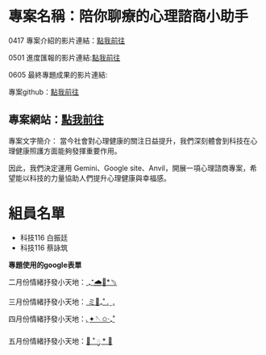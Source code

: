 # 專案名稱：陪你聊療的心理諮商小助手

0417 專案介紹的影片連結：[點我前往](https://youtu.be/PKvbVE9k86s?si=69DOeXSJBtlHlbdS)

0501 進度匯報的影片連結:[點我前往](https://youtu.be/4jOqs20Hi4M?si=2QWrYir0OfDzEq6f)

0605 最終專題成果的影片連結:[]()

專案github：[點我前往](https://colab.research.google.com/github/jaunty0216/Final_Project_forNTNU/blob/main/%E9%99%AA%E4%BD%A0%E8%81%8A%E8%81%8A%E7%9A%84%E5%BF%83%E7%90%86%E8%AB%AE%E5%95%86%E5%B0%8F%E5%8A%A9%E6%89%8B.ipynb)

專案網站：[點我前往](https://sites.google.com/view/lets-talk-and-heal-together/%E9%A6%96%E9%A0%81)
---
專案文字簡介：
當今社會對心理健康的關注日益提升，我們深刻體會到科技在心理健康照護方面能夠發揮重要作用。

因此，我們決定運用 Gemini、Google site、Anvil，開展一項心理諮商專案，希望能以科技的力量協助人們提升心理健康與幸福感。

# 組員名單

- 科技116 白振廷
- 科技116 蔡詠筑


**專題使用的google表單**

二月份情緒抒發小天地：[  ₊⁺🌧️🐰*﹆](https://forms.gle/CvtCdEPugVc9MKZm8)

三月份情緒抒發小天地：[ ミ🦈₊˚ . ̫ .](https://forms.gle/aeRi34Pm996TkYdHA)

四月份情緒抒發小天地：[◟✦🪡✩‧₊˚](https://forms.gle/q9AVFSf2gTan61aG8)

五月份情緒抒發小天地：[🦕 ˚ ༘ * 🔹](https://forms.gle/KYVTBvc6mG1nWzB58)

